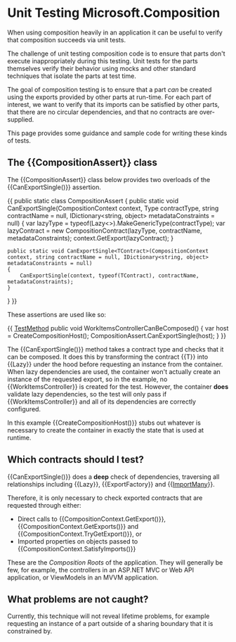 # Unit Testing Microsoft.Composition

When using composition heavily in an application it can be useful to verify that composition succeeds via unit tests.

The challenge of unit testing composition code is to ensure that parts don't execute inappropriately during this testing. Unit tests for the parts themselves verify their behavior using mocks and other standard techniques that isolate the parts at test time.

The goal of composition testing is to ensure that a part _can_ be created using the exports provided by other parts at run-time. For each part of interest, we want to verify that its imports can be satisfied by other parts, that there are no circular dependencies, and that no contracts are over-supplied.

This page provides some guidance and sample code for writing these kinds of tests.

## The {{CompositionAssert}} class

The {{CompositionAssert}} class below provides two overloads of the {{CanExportSingle()}} assertion.

{{
public static class CompositionAssert
{
    public static void CanExportSingle(CompositionContext context, Type contractType, string contractName = null, IDictionary<string, object> metadataConstraints = null)
    {
        var lazyType = typeof(Lazy<>).MakeGenericType(contractType);
        var lazyContract = new CompositionContract(lazyType, contractName, metadataConstraints);
        context.GetExport(lazyContract);
    }

    public static void CanExportSingle<TContract>(CompositionContext context, string contractName = null, IDictionary<string, object> metadataConstraints = null)
    {
        CanExportSingle(context, typeof(TContract), contractName, metadataConstraints);
    }
}
}}

These assertions are used like so:

{{
[TestMethod](TestMethod)
public void WorkItemsControllerCanBeComposed()
{
    var host = CreateCompositionHost();
    CompositionAssert.CanExportSingle<WorkItemsController>(host);
}
}}

The {{CanExportSingle()}} method takes a contract type and checks that it can be composed. It does this by transforming the contract {{T}} into {{Lazy<T>}} under the hood before requesting an instance from the container. When lazy dependencies are used, the container won't actually create an instance of the requested export, so in the example, no {{WorkItemsController}} is created for the test. However, the container **does** validate lazy dependencies, so the test will only pass if {{WorkItemsController}} and all of its dependencies are correctly configured.

In this example {{CreateCompositionHost()}} stubs out whatever is necessary to create the container in exactly the state that is used at runtime.

## Which contracts should I test?

{{CanExportSingle()}} does a **deep** check of dependencies, traversing all relationships including {{Lazy<T>}}, {{ExportFactory<T>}} and {{[ImportMany](ImportMany)}}.

Therefore, it is only necessary to check exported contracts that are requested through either:

* Direct calls to {{CompositionContext.GetExport()}}, {{CompositionContext.GetExports()}} and {{CompositionContext.TryGetExport()}}, or
* Imported properties on objects passed to {{CompositionContext.SatisfyImports()}}

These are the _Composition Roots_ of the application. They will generally be few, for example, the controllers in an ASP.NET MVC or Web API application, or ViewModels in an MVVM application.

## What problems are not caught?

Currently, this technique will not reveal lifetime problems, for example requesting an instance of a part outside of a sharing boundary that it is constrained by.

